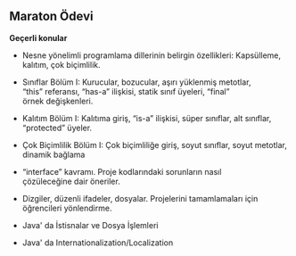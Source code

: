 ## Maraton Ödevi
**Geçerli konular**

 - Nesne yönelimli programlama dillerinin belirgin özellikleri:
   Kapsülleme, kalıtım, çok biçimlilik.
   
   
 - Sınıflar Bölüm I: Kurucular, bozucular, aşırı yüklenmiş metotlar,   
   “this” referansı, “has-a” ilişkisi, statik sınıf üyeleri, “final”   
   örnek değişkenleri.

   
  

 - Kalıtım Bölüm I: Kalıtıma giriş, “is-a” ilişkisi, süper sınıflar, alt
   sınıflar, “protected” üyeler.

   
  

 - Çok Biçimlilik Bölüm I: Çok biçimliliğe giriş, soyut sınıflar, soyut 
   metotlar, dinamik bağlama

   
   

 - “interface” kavramı. Proje kodlarındaki sorunların nasıl   
   çözüleceğine dair öneriler.

   
   

 - Dizgiler, düzenli ifadeler, dosyalar. Projelerini tamamlamaları için 
   öğrencileri yönlendirme.

   
   

 - Java' da İstisnalar ve Dosya İşlemleri

   
  

 - Java' da  Internationalization/Localization


